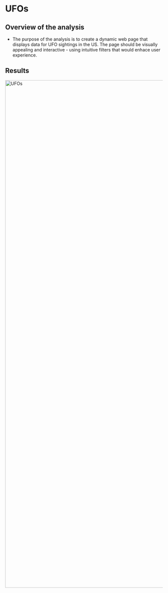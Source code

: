 # UFOs
## Overview of the analysis
- The purpose of the analysis is to create a dynamic web page that displays data for UFO sightings in the US. The page should be visually appealing and interactive - using           intuitive filters that would enhace user experience.

## Results
<img width="1624" alt="UFOs" src="https://user-images.githubusercontent.com/79673198/127073871-768e6d62-38cd-4813-a077-24afc3a8ced4.png">
